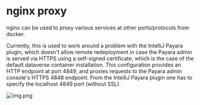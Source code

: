 # nginx proxy

nginx can be used to proxy various services at other ports/protocols from docker.

Currently, this is used to work around a problem with the IntelliJ Payara plugin, which doesn't allow remote redeployment in case the Payara admin is served via HTTPS using a self-signed certificate, which is the case of the default dataverse container installation. This configuration provides an HTTP endpoint at port 4849, and proxies requests to the Payara admin console's HTTPS 4848 endpoint. From the IntelliJ Payara plugin one has to specify the localhost 4849 port (without SSL).

![img.png](img.png)
